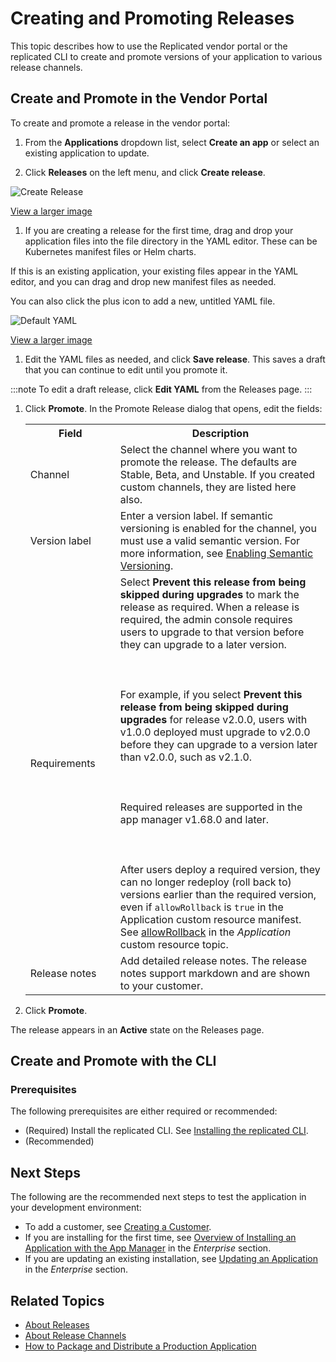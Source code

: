 # Creating and Promoting Releases

This topic describes how to use the Replicated vendor portal or the replicated CLI to create and promote versions of your application to various release channels.

## Create and Promote in the Vendor Portal

To create and promote a release in the vendor portal:

1. From the **Applications** dropdown list, select **Create an app** or select an existing application to update.

1. Click **Releases** on the left menu, and click **Create release**.

  ![Create Release](/images/release-create-new.png)

  [View a larger image](/images/release-create-new.png)

1. If you are creating a release for the first time, drag and drop your application files into the file directory in the YAML editor. These can be Kubernetes manifest files or Helm charts.

  If this is an existing application, your existing files appear in the YAML editor, and you can drag and drop new manifest files as needed.

  You can also click the plus icon to add a new, untitled YAML file.

   ![Default YAML](/images/guides/kots/default-yaml.png)

   [View a larger image](/images/guides/kots/default-yaml.png)

1. Edit the YAML files as needed, and click **Save release**. This saves a draft that you can continue to edit until you promote it.

  :::note
  To edit a draft release, click **Edit YAML** from the Releases page.
  :::

1. Click **Promote**. In the Promote Release dialog that opens, edit the fields:

    <table>
      <tr>
        <th width="30%">Field</th>
        <th width="70%">Description</th>
      </tr>
      <tr>
        <td>Channel</td>
        <td>Select the channel where you want to promote the release. The defaults are Stable, Beta, and Unstable. If you created custom channels, they are listed here also.</td>
      </tr>
      <tr>
        <td>Version label</td>
        <td>Enter a version label. If semantic versioning is enabled for the channel, you must use a valid semantic version. For more information, see <a href="releases-semantic-versioning">Enabling Semantic Versioning</a>.</td>
      </tr>
      <tr>
        <td>Requirements</td>
        <td>Select <strong>Prevent this release from being skipped during upgrades</strong> to mark the release as required. When a release is required, the admin console requires users to upgrade to that version before they can upgrade to a later version.<br></br><br></br>For example, if you select <strong>Prevent this release from being skipped during upgrades</strong> for release v2.0.0, users with v1.0.0 deployed must upgrade to v2.0.0 before they can upgrade to a version later than v2.0.0, such as v2.1.0.<br></br><br></br>Required releases are supported in the app manager v1.68.0 and later.<br></br><br></br>After users deploy a required version, they can no longer redeploy (roll back to) versions earlier than the required version, even if <code>allowRollback</code> is <code>true</code> in the Application custom resource manifest. See <a href="../reference/custom-resource-application#allowrollback">allowRollback</a> in the <i>Application</i> custom resource topic.</td>
      </tr>
      <tr>
        <td>Release notes</td>
        <td>Add detailed release notes. The release notes support markdown and are shown to your customer.</td>
      </tr>
    </table>

1. Click **Promote**.

  The release appears in an **Active** state on the Releases page.

## Create and Promote with the CLI

### Prerequisites

The following prerequisites are either required or recommended:

- (Required) Install the replicated CLI. See [Installing the replicated CLI](/reference/replicated-cli-installing).
- (Recommended) 

## Next Steps

The following are the recommended next steps to test the application in your development environment:

- To add a customer, see [Creating a Customer](creating-a-customer).
- If you are installing for the first time, see [Overview of Installing an Application with the App Manager](/enterprise/installing-overview) in the _Enterprise_ section. 
- If you are updating an existing installation, see [Updating an Application](../enterprise/updating-apps) in the _Enterprise_ section.

## Related Topics

* [About Releases](releases-about)
* [About Release Channels](releases-about-channels)
* [How to Package and Distribute a Production Application](distributing-workflow)
